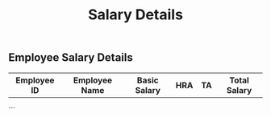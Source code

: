 <!DOCTYPE html>
<html lang="en">
<head>
    <meta charset="UTF-8">
    <meta name="viewport" content="width=device-width, initial-scale=1.0">
    <title>Salary Details</title>
</head>
<body>
    <header>
        <h1>Salary Details</h1>
    </header>
    <main>
        <div id="salary-details">
            <h2>Employee Salary Details</h2>
            <table id="salary-table">
                <tr>
                    <th>Employee ID</th>
                    <th>Employee Name</th>
                    <th>Basic Salary</th>
                    <th>HRA</th>
                    <th>TA</th>
                    <th>Total Salary</th>
                </tr>
                <!-- Table rows will be generated dynamically -->
            </table>
        </div>
    </main>
</body>
</html>
```
